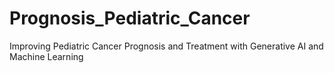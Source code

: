 # Prognosis_Pediatric_Cancer
Improving Pediatric Cancer Prognosis and Treatment with Generative AI and Machine Learning
